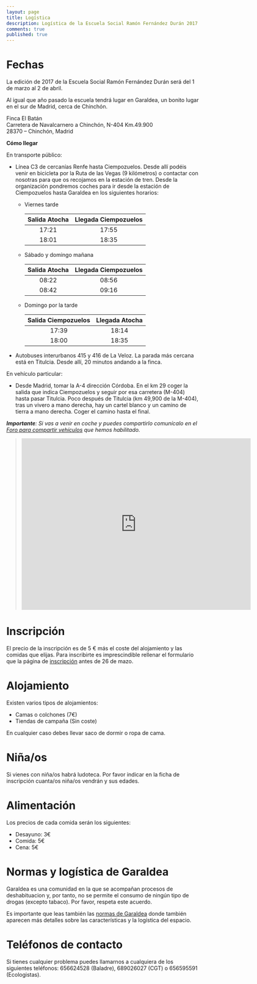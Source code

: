 ```yaml
---
layout: page
title: Logística
description: Logística de la Escuela Social Ramón Fernández Durán 2017
comments: true
published: true
---
```


# Fechas

La edición de 2017 de la Escuela Social Ramón Fernández Durán será del 1 de marzo al 2 de abril.

Al igual que año pasado la escuela tendrá lugar en Garaldea, un bonito lugar en el sur de Madrid, cerca de Chinchón.

Finca El Batán<br>
Carretera de Navalcarnero a Chinchón, N-404 Km.49.900<br>
28370 – Chinchón, Madrid

**Cómo llegar**

En transporte público:

- Línea C3 de cercanías Renfe hasta Ciempozuelos. Desde allí podéis venir en bicicleta por la Ruta de las Vegas (9 kilómetros) o contactar con nosotras para que os recojamos en la estación de tren. Desde la organización pondremos coches para ir desde la estación de Ciempozuelos hasta Garaldea en los siguientes horarios:

  - Viernes tarde

    | Salida Atocha | Llegada Ciempozuelos |
    |:-------------:|:--------------------:|
    | 17:21 | 17:55 |
    | 18:01 | 18:35 |
  - Sábado y domingo mañana

    | Salida Atocha | Llegada Ciempozuelos |
    |:-------------:|:--------------------:|
    | 08:22 | 08:56 |
    | 08:42 | 09:16 |
  - Domingo por la tarde

    | Salida Ciempozuelos | Llegada Atocha |
    |:-------------:|:--------------------:|
    | 17:39 | 18:14 |
    | 18:00 | 18:35 |

- Autobuses interurbanos 415 y 416 de La Veloz. La parada más cercana está en Titulcia. Desde allí, 20 minutos andando a la finca.

En vehículo particular:

- Desde Madrid, tomar la A-4 dirección Córdoba. En el km 29 coger la salida que indica Ciempozuelos y seguir por esa carretera (M-404) hasta pasar Titulcia. Poco después de Titulcia (km 49,900 de la M-404), tras un vivero a mano derecha, hay un cartel blanco y un camino de tierra a mano derecha. Coger el camino hasta el final.

_**Importante**: Si vas a venir en coche y puedes compartirlo comunícalo en el [Foro para compartir vehículos](/compartir-vehiculo.html) que hemos habilitado._

> <iframe width="600" height="450" frameborder="0" scrolling="no" marginheight="0" marginwidth="0" src="https://maps.google.com/maps/embed?pb=!1m10!1m8!1m3!1d1524.911009852734!2d-3.5294013!3d40.1462481!3m2!1i1024!2i768!4f13.1!5e0!3m2!1sen!2s!4v1394641407686">
> </iframe>

# Inscripción

El precio de la inscripción es de 5 € más el coste del alojamiento y las comidas que elijas. Para inscribirte es imprescindible rellenar el formulario que la página de [inscripción](/inscripcion/index.html) antes de 26 de mazo.

# Alojamiento

Existen varios tipos de alojamientos:

- Camas o colchones (7€)
- Tiendas de campaña (Sin coste)

En cualquier caso debes llevar saco de dormir o ropa de cama.

# Niña/os

Si vienes con niña/os habrá ludoteca. Por favor indicar en la ficha de inscripción cuanta/os niña/os vendrán y sus edades.

# Alimentación

Los precios de cada comida serán los siguientes:

- Desayuno: 3€
- Comida: 5€
- Cena: 5€

# Normas y logística de Garaldea

Garaldea es una comunidad en la que se acompañan procesos de deshabituacion y, por tanto, no se permite el consumo de ningún tipo de drogas (excepto tabaco). Por favor, respeta este acuerdo.

Es importante que leas también las [normas de Garaldea](/docs/logistica_garaldea.pdf) donde también aparecen más detalles sobre las características y la logística del espacio.

# Teléfonos de contacto

Si tienes cualquier problema puedes llamarnos a cualquiera de los siguientes teléfonos: 656624528 (Baladre), 689026027 (CGT) o 656595591 (Ecologistas).

